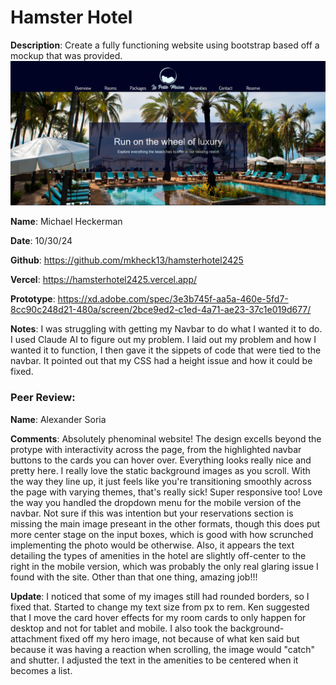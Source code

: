 # Hamster Hotel

**Description**: Create a fully functioning website using bootstrap based off a mockup that was provided.
![Design preview for the Hamster Hotel Website](./assets/Screenshot-HamsterHotel.png)

**Name**: Michael Heckerman

**Date**: 10/30/24

**Github**: https://github.com/mkheck13/hamsterhotel2425

**Vercel**: https://hamsterhotel2425.vercel.app/

**Prototype**: https://xd.adobe.com/spec/3e3b745f-aa5a-460e-5fd7-8cc90c248d21-480a/screen/2bce9ed2-c1ed-4a71-ae23-37c1e019d677/

**Notes**: I was struggling with getting my Navbar to do what I wanted it to do. I used Claude AI to figure out my problem. I laid out my problem and how I wanted it to function, I then gave it the sippets of code that were tied to the navbar. It pointed out that my CSS had a height issue and how it could be fixed.

### Peer Review:
**Name**: Alexander Soria

**Comments**: 
Absolutely phenominal website! The design excells beyond the protype with interactivity across the page, from the highlighted navbar buttons to the cards you can hover over. 
Everything looks really nice and pretty here. I really love the static background images as you scroll. With the way they line up, it just feels like you're transitioning smoothly across the page with varying themes, that's really sick!
Super responsive too! Love the way you handled the dropdown menu for the mobile version of the navbar. Not sure if this was intention but your reservations section is missing the main image preseant in the other formats, though this does put more center stage on the input boxes, which is good with how scrunched implementing the photo would be otherwise. 
Also, it appears the text detailing the types of amenities in the hotel are slightly off-center to the right in the mobile version, which was probably the only real glaring issue I found with the site.
Other than that one thing, amazing job!!!

**Update**: I noticed that some of my images still had rounded borders, so I fixed that. Started to change my text size from px to rem. Ken suggested that I move the card hover effects for my room cards to only happen for desktop and not for tablet and mobile. I also took the background-attachment fixed off my hero image, not because of what ken said but because it was having a reaction when scrolling, the image would "catch" and shutter. I adjusted the text in the amenities to be centered when it becomes a list.
